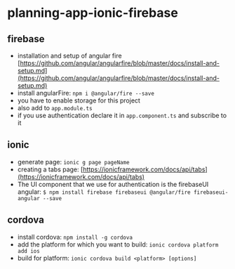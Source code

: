 # planning-app-ionic-firebase

## firebase
* installation and setup of angular fire [https://github.com/angular/angularfire/blob/master/docs/install-and-setup.md](https://github.com/angular/angularfire/blob/master/docs/install-and-setup.md)
* install angularFire: `npm i @angular/fire --save`
* you have to enable storage for this project
* also add to `app.module.ts`
* if you use authentication declare it in `app.component.ts` and subscribe to it


## ionic
* generate page: `ionic g page pageName`
* creating a tabs page: [https://ionicframework.com/docs/api/tabs](https://ionicframework.com/docs/api/tabs)
* The UI component that we use for authentication is the firebaseUI angular: `$ npm install firebase firebaseui @angular/fire firebaseui-angular --save`

## cordova
* install cordova: `npm install -g cordova`
* add the platform for which you want to build: `ionic cordova platform add ios`
* build for platform: `ionic cordova build <platform> [options]`
